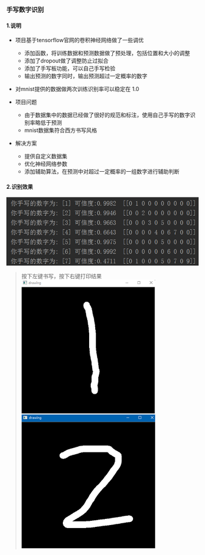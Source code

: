 ### 手写数字识别

#### 1.说明

* 项目基于tensorflow官网的卷积神经网络做了一些调优 
    * 添加函数，将训练数据和预测数据做了预处理，包括位置和大小的调整
    * 添加了dropout做了调整防止过拟合
    * 添加了手写板功能，可以自己手写检验
    * 输出预测的数字同时，输出预测超过一定概率的数字
* 对mnist提供的数据做两次训练识别率可以稳定在 1.0  

* 项目问题  
    * 由于数据集中的数据已经做了很好的规范和标注，使用自己手写的数字识别率略低于预测
    * mnist数据集符合西方书写风格
* 解决方案
    * 提供自定义数据集
    * 优化神经网络参数
    * 添加辅助算法，在预测中对超过一定概率的一组数字进行辅助判断

#### 2.识别效果
![](./pic/1_1.png)
>按下左键书写，按下右键打印结果
![](./pic/1_2.png)
![](./pic/1_3.png)